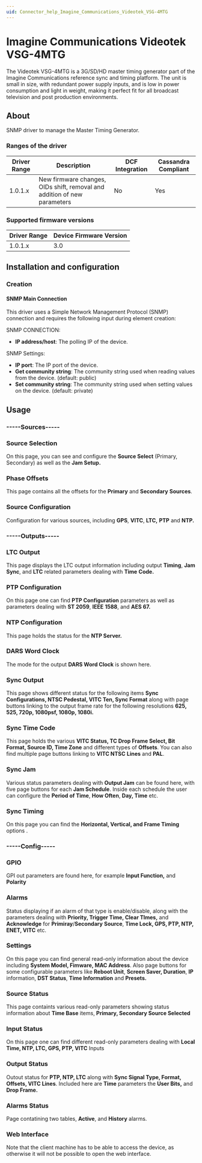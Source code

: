 ```yaml
---
uid: Connector_help_Imagine_Communications_Videotek_VSG-4MTG
---
```


# Imagine Communications Videotek VSG-4MTG

The Videotek VSG-4MTG is a 3G/SD/HD master timing generator part of the Imagine Communications reference sync and timing platform. The unit is small in size, with redundant power supply inputs, and is low in power consumption and light in weight, making it perfect fit for all broadcast television and post production environments.

## About

SNMP driver to manage the Master Timing Generator.

### Ranges of the driver

| **Driver Range** | **Description**                                                          | **DCF Integration** | **Cassandra Compliant** |
|------------------|--------------------------------------------------------------------------|---------------------|-------------------------|
| 1.0.1.x          | New firmware changes, OIDs shift, removal and addition of new parameters | No                  | Yes                     |

### Supported firmware versions

| **Driver Range** | **Device Firmware Version** |
|------------------|-----------------------------|
| 1.0.1.x          | 3.0                         |

## Installation and configuration

### Creation

#### SNMP Main Connection

This driver uses a Simple Network Management Protocol (SNMP) connection and requires the following input during element creation:

SNMP CONNECTION:

- **IP address/host**: The polling IP of the device.

SNMP Settings:

- **IP port**: The IP port of the device.
- **Get community string**: The community string used when reading values from the device. (default: public)
- **Set community string**: The community string used when setting values on the device. (default: private)

## Usage

### -----Sources-----

### Source Selection

On this page, you can see and configure the **Source Select** (Primary, Secondary) as well as the **Jam Setup.**

### Phase Offsets

This page contains all the offsets for the **Primary** and **Secondary** **Sources**.

### Source Configuration

Configuration for various sources, including **GPS**, **VITC**, **LTC,** **PTP** and **NTP.**

### -----Outputs-----

### LTC Output

This page displays the LTC output information including output **Timing**, **Jam** **Sync**, and **LTC** related parameters dealing with **Time** **Code.**

### PTP Configuration

On this page one can find **PTP Configuration** parameters as well as parameters dealing with **ST 2059**, **IEEE** **1588**, and **AES 67.**

### NTP Configuration

This page holds the status for the **NTP Server.**

### DARS Word Clock

The mode for the output **DARS Word Clock** is shown here.

### Sync Output

This page shows different status for the following items **Sync Configurations, NTSC Pedestal, VITC Ten, Sync Format** along with page buttons linking to the output frame rate for the following resolutions **625, 525, 720p, 1080psf, 1080p, 1080i.**

### Sync Time Code

This page holds the various **VITC Status, TC Drop Frame Select, Bit Format, Source ID, Time Zone** and different types of **Offsets**. You can also find multiple page buttons linking to **VITC NTSC** **Lines** and **PAL**.

### Sync Jam

Various status parameters dealing with **Output Jam** can be found here, with five page buttons for each **Jam Schedule**. Inside each schedule the user can configure the **Period of Time**, **How Often**, **Day, Time** etc.

### Sync Timing

On this page you can find the **Horizontal, Vertical, and Frame Timing** options .

### -----Config-----

### GPIO

GPI out parameters are found here, for example **Input Function,** and **Polarity**

### Alarms

Status displaying if an alarm of that type is enable/disable, along with the parameters dealing with **Priority, Trigger Time, Clear TImes,** and **Acknowledge** for **Primiray**/**Secondary** **Source**, **Time Lock, GPS, PTP, NTP, ENET, VITC** etc.

### Settings

On this page you can find general read-only information about the device including **System Model, Fimware, MAC Address**. Also page buttons for some configurable parameters like **Reboot Unit**, **Screen Saver, Duration**, **IP** information, **DST Status**, **Time Information** and **Presets.**

### Source Status

This page containts various read-only parameters showing status information about **Time Base** items, **Primary, Secondary Source Selected**

### Input Status

On this page one can find different read-only parameters dealing with **Local Time, NTP, LTC, GPS, PTP, VITC** Inputs

### Output Status

Outout status for **PTP, NTP, LTC** along with **Sync Signal Type, Format, Offsets, VITC Lines**. Included here are **Time** parameters the **User Bits,** and **Drop Frame.**

### Alarms Status

Page contatining two tables, **Active**, and **History** alarms.

### Web Interface

Note that the client machine has to be able to access the device, as otherwise it will not be possible to open the web interface.

